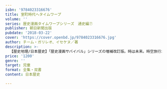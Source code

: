 ```yaml
---
isbn: '9784023316676'
title: 室町時代へタイムワープ
volume: ''
series: 歴史漫画タイムワープシリーズ　通史編⑦
publisher: 朝日新聞出版
pubdate: '2018-03-22'
cover: 'https://cover.openbd.jp/9784023316676.jpg'
author: チーム・ガリレオ、イセケヌ／著
description: >-
  【歴史地理/日本歴史】「歴史漫画サバイバル」シリーズの増補改訂版。時は未来。時空旅行ができるバスのトラブルで、室町時代にやってきたエマとケンジ。着いた早々さらわれたケンジの愛犬Takaを取り戻すために、室町幕府３代将軍・足利義満がつくった金閣に向かう。
price: '1200'
genre: ''
target: 児童
format: 全集・双書
content: 日本歴史

---
```


